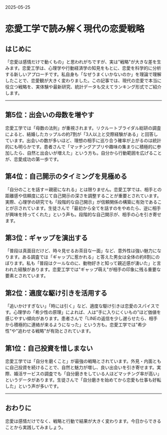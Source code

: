 2025-05-25

# 恋愛工学で読み解く現代の恋愛戦略

## はじめに

「恋愛は感情だけで動くもの」と思われがちですが、実は"戦略"が大きな差を生みます。恋愛工学は、心理学や行動経済学の知見をもとに、恋愛を科学的に分析する新しいアプローチです。私自身も「なぜうまくいかないのか」を理論で理解したことで、恋愛観が大きく変わりました。この記事では、現代の恋愛で本当に役立つ戦略を、実体験や最新研究、統計データも交えてランキング形式でご紹介します。

---

## 第5位：出会いの母数を増やす
恋愛工学では「母数の法則」が重視されます。リクルートブライダル総研の調査によると、結婚したカップルの約7割が「3人以上と交際経験がある」と回答しています。出会いの数が多いほど、理想の相手に巡り合う確率が上がるのは統計的にも明らかです。患者さんで「マッチングアプリや趣味の集まりに積極的に参加したら、自然と出会いが増えた」という方も。自分から行動範囲を広げることが、恋愛成功の第一歩です。

## 第4位：自己開示のタイミングを見極める
「自分のことを話す＝親密になれる」とは限りません。恋愛工学では、相手との距離感や信頼度に応じて自己開示の深さを調整することが重要とされています。実際、心理学の研究でも「段階的な自己開示」が信頼関係の構築に有効であることが示されています。生徒さんで「最初から全てを話すのをやめたら、逆に相手が興味を持ってくれた」という声も。段階的な自己開示が、相手の心を引き寄せます。

## 第3位：ギャップを演出する
「普段は真面目だけど、時々見せるお茶目な一面」など、意外性は強い魅力になります。ある調査では「ギャップに惹かれる」と答えた男女は全体の約8割にのぼります。私も「普段はクールなのに、動物好きと知って親近感が湧いた」と言われた経験があります。恋愛工学では"ギャップ萌え"が相手の印象に残る重要な要素とされています。

## 第2位：適度な駆け引きを活用する
「追いかけすぎない」「時には引く」など、適度な駆け引きは恋愛のスパイスです。心理学の「希少性の原理」によれば、人は"手に入りにくいもの"ほど価値を感じやすい傾向があります。患者さんで「LINEの返信を少し遅らせたら、相手から積極的に連絡が来るようになった」という方も。恋愛工学では"希少性"や"追わせる戦略"が有効とされています。

## 第1位：自己投資を惜しまない
恋愛工学では「自分を磨くこと」が最強の戦略とされています。外見・内面ともに自己投資を続けることで、自然と魅力が増し、良い出会いを引き寄せます。実際、婚活サービスの調査でも「自分磨きをしている人ほどマッチング率が高い」というデータがあります。生徒さんで「自分磨きを始めてから恋愛も仕事も好転した」という声が多いです。

---

## おわりに

恋愛は感情だけでなく、戦略と行動で結果が大きく変わります。今日からできることから実践してみましょう。 
